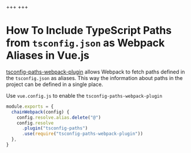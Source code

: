 +++
+++

# How To Include TypeScript Paths from `tsconfig.json` as Webpack Aliases in Vue.js

[tsconfig-paths-webpack-plugin](https://github.com/dividab/tsconfig-paths-webpack-plugin) allows Webpack to fetch paths defined in the `tsconfig.json` as aliases. This way the information about paths in the project can be defined in a single place.

Use `vue.config.js` to enable the `tsconfig-paths-webpack-plugin`

```js
module.exports = {
  chainWebpack(config) {
    config.resolve.alias.delete("@")
    config.resolve
      .plugin("tsconfig-paths")
      .use(require("tsconfig-paths-webpack-plugin"))
  },
}
```

